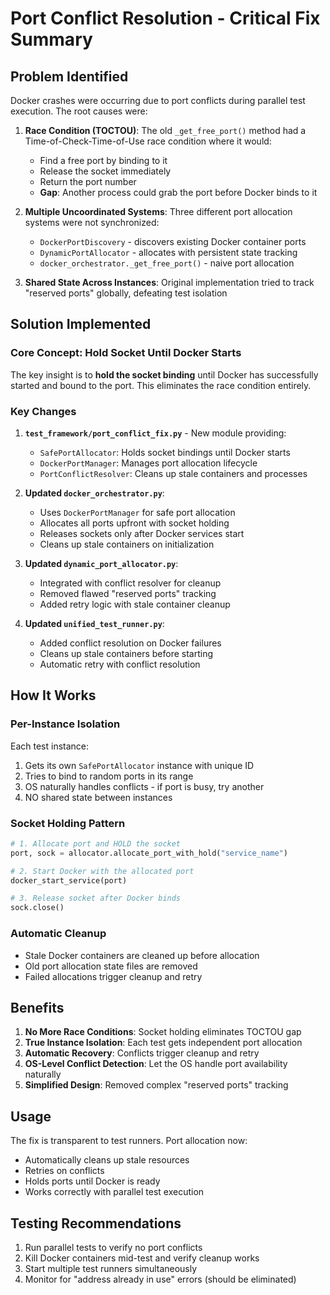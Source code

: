 # Port Conflict Resolution - Critical Fix Summary

## Problem Identified
Docker crashes were occurring due to port conflicts during parallel test execution. The root causes were:

1. **Race Condition (TOCTOU)**: The old `_get_free_port()` method had a Time-of-Check-Time-of-Use race condition where it would:
   - Find a free port by binding to it
   - Release the socket immediately 
   - Return the port number
   - **Gap**: Another process could grab the port before Docker binds to it

2. **Multiple Uncoordinated Systems**: Three different port allocation systems were not synchronized:
   - `DockerPortDiscovery` - discovers existing Docker container ports
   - `DynamicPortAllocator` - allocates with persistent state tracking
   - `docker_orchestrator._get_free_port()` - naive port allocation

3. **Shared State Across Instances**: Original implementation tried to track "reserved ports" globally, defeating test isolation

## Solution Implemented

### Core Concept: Hold Socket Until Docker Starts
The key insight is to **hold the socket binding** until Docker has successfully started and bound to the port. This eliminates the race condition entirely.

### Key Changes

1. **`test_framework/port_conflict_fix.py`** - New module providing:
   - `SafePortAllocator`: Holds socket bindings until Docker starts
   - `DockerPortManager`: Manages port allocation lifecycle
   - `PortConflictResolver`: Cleans up stale containers and processes

2. **Updated `docker_orchestrator.py`**:
   - Uses `DockerPortManager` for safe port allocation
   - Allocates all ports upfront with socket holding
   - Releases sockets only after Docker services start
   - Cleans up stale containers on initialization

3. **Updated `dynamic_port_allocator.py`**:
   - Integrated with conflict resolver for cleanup
   - Removed flawed "reserved ports" tracking
   - Added retry logic with stale container cleanup

4. **Updated `unified_test_runner.py`**:
   - Added conflict resolution on Docker failures
   - Cleans up stale containers before starting
   - Automatic retry with conflict resolution

## How It Works

### Per-Instance Isolation
Each test instance:
1. Gets its own `SafePortAllocator` instance with unique ID
2. Tries to bind to random ports in its range
3. OS naturally handles conflicts - if port is busy, try another
4. NO shared state between instances

### Socket Holding Pattern
```python
# 1. Allocate port and HOLD the socket
port, sock = allocator.allocate_port_with_hold("service_name")

# 2. Start Docker with the allocated port
docker_start_service(port)

# 3. Release socket after Docker binds
sock.close()
```

### Automatic Cleanup
- Stale Docker containers are cleaned up before allocation
- Old port allocation state files are removed
- Failed allocations trigger cleanup and retry

## Benefits

1. **No More Race Conditions**: Socket holding eliminates TOCTOU gap
2. **True Instance Isolation**: Each test gets independent port allocation
3. **Automatic Recovery**: Conflicts trigger cleanup and retry
4. **OS-Level Conflict Detection**: Let the OS handle port availability naturally
5. **Simplified Design**: Removed complex "reserved ports" tracking

## Usage

The fix is transparent to test runners. Port allocation now:
- Automatically cleans up stale resources
- Retries on conflicts
- Holds ports until Docker is ready
- Works correctly with parallel test execution

## Testing Recommendations

1. Run parallel tests to verify no port conflicts
2. Kill Docker containers mid-test and verify cleanup works
3. Start multiple test runners simultaneously
4. Monitor for "address already in use" errors (should be eliminated)